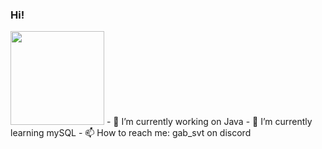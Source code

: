 ### Hi!
<img height="150em" src="https://github-readme-stats.vercel.app/api/top-langs/?username=gabsilvs&layout=compact&langs_count=7&theme=dark"/>
- 🔭 I’m currently working on Java
- 🌱 I’m currently learning mySQL
- 📫 How to reach me: gab_svt on discord
<!--
gabsilvs/gabsilvs** is a ✨ _special_ ✨ repository because its `README.md` (this file) appears on your GitHub profile.

Here are some ideas to get you started:

- 🔭 I’m currently working on ...
- 🌱 I’m currently learning ...
- 👯 I’m looking to collaborate on ...
- 🤔 I’m looking for help with ...
- 💬 Ask me about ...
- 📫 How to reach me: ...
- 😄 Pronouns: ...
- ⚡ Fun fact: ...
-->
